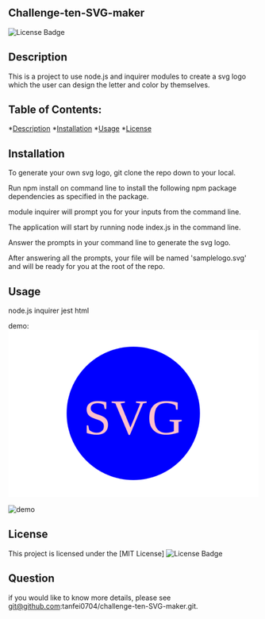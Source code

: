 ## Challenge-ten-SVG-maker
![License Badge](https://img.shields.io/badge/License-MIT-yellow.svg)

## Description
This is a project to use node.js and inquirer modules to create a svg logo which the user can design the letter and color by themselves.

## Table of Contents:
 *[Description](#description)
 *[Installation](#installation)
 *[Usage](#usage)
 *[License](#license)

 ## Installation

 To generate your own svg logo, git clone the repo down to your local.

Run npm install on command line to install the following npm package dependencies as specified in the package.

module inquirer will prompt you for your inputs from the command line.

The application will start by running node index.js in the command line.

Answer the prompts in your command line to generate the svg logo.

After answering all the prompts, your file will be named 'samplelogo.svg' and will be ready for you at the root of the repo.

## Usage

node.js inquirer jest html

demo:![demo](./samplelogo.svg)

![demo](./Develop/examples/demo.gif)

## License

This project is licensed under the [MIT License]
![License Badge](https://img.shields.io/badge/License-MIT-yellow.svg)

## Question

if you would like to know more details, please see git@github.com:tanfei0704/challenge-ten-SVG-maker.git.